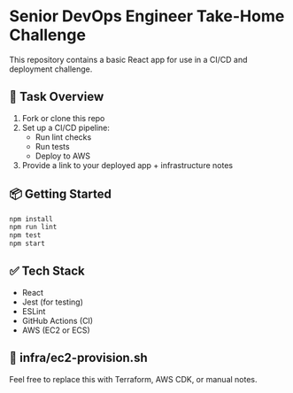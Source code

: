 # Senior DevOps Engineer Take-Home Challenge

This repository contains a basic React app for use in a CI/CD and deployment challenge.

## 📝 Task Overview

1. Fork or clone this repo
2. Set up a CI/CD pipeline:
   - Run lint checks
   - Run tests
   - Deploy to AWS
3. Provide a link to your deployed app + infrastructure notes

## 📦 Getting Started

```bash
npm install
npm run lint
npm test
npm start
```

## ✅ Tech Stack

- React
- Jest (for testing)
- ESLint
- GitHub Actions (CI)
- AWS (EC2 or ECS)

## 📁 infra/ec2-provision.sh

Feel free to replace this with Terraform, AWS CDK, or manual notes.
